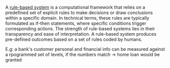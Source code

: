 A [rule-based system](https://www.geeksforgeeks.org/rule-based-classifier-machine-learning/) is a computational framework that relies on a predefined set of explicit rules to make decisions or draw conclusions within a specific domain. In technical terms, these rules are typically formulated as if-then statements, where specific conditions trigger corresponding actions. The strength of rule-based systems lies in their transparency and ease of interpretation.
A rule-based system produces pre-defined outcomes based on a set of rules coded by humans.

E.g: a bank's customer personal and financial info can be measured against a rpogrammed set of levels, if the numbers match -> home loan would be granted
